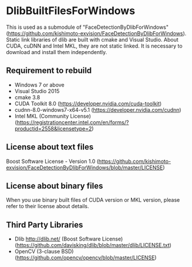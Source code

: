 # DlibBuiltFilesForWindows
This is used as a submodule of "FaceDetectionByDlibForWindows" (<https://github.com/kishimoto-exvision/FaceDetectionByDlibForWindows>).
Static link libraries of dlib are built with cmake and Visual Studio.
About CUDA, cuDNN and Intel MKL, they are not static linked.
It is necessary to download and install them independently.

## Requirement to rebuild
* Windows 7 or above
* Visual Studio 2015
* cmake 3.8
* CUDA Toolkit 8.0 (<https://developer.nvidia.com/cuda-toolkit>)
* cudnn-8.0-windows7-x64-v5.1 (<https://developer.nvidia.com/cudnn>)
* Intel MKL (Community License) (<https://registrationcenter.intel.com/en/forms/?productid=2558&licensetype=2>)

## License about text files
Boost Software License - Version 1.0 (<https://github.com/kishimoto-exvision/FaceDetectionByDlibForWindows/blob/master/LICENSE>)

## License about binary files
When you use binary built files of CUDA version or MKL version, please refer to their license about details.

## Third Party Libraries
* Dlib <http://dlib.net/> (Boost Software License) (<https://github.com/davisking/dlib/blob/master/dlib/LICENSE.txt>)
* OpenCV (3-clause BSD) (<https://github.com/opencv/opencv/blob/master/LICENSE>)

